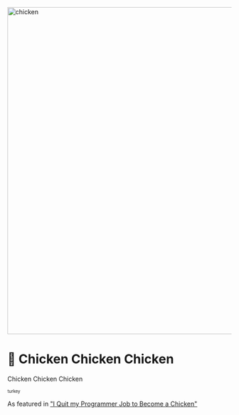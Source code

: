 <a href="https://chickenipsum.lol"><img width="735" alt="chicken" src="https://user-images.githubusercontent.com/88276600/202856788-4bbb9fdf-769b-43be-850c-ba1b81bbd15c.png"></a>

# 👋 Chicken Chicken Chicken

Chicken Chicken Chicken

<sup><sub>turkey</sub></sup>

As featured in ["I Quit my Programmer Job to Become a Chicken"](https://sebastiancarlos.medium.com/how-i-quit-my-programmer-job-to-become-a-chicken-b733c20680b1)
